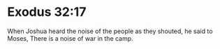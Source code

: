 # Exodus 32:17

When Joshua heard the noise of the people as they shouted, he said to Moses, There is a noise of war in the camp.
